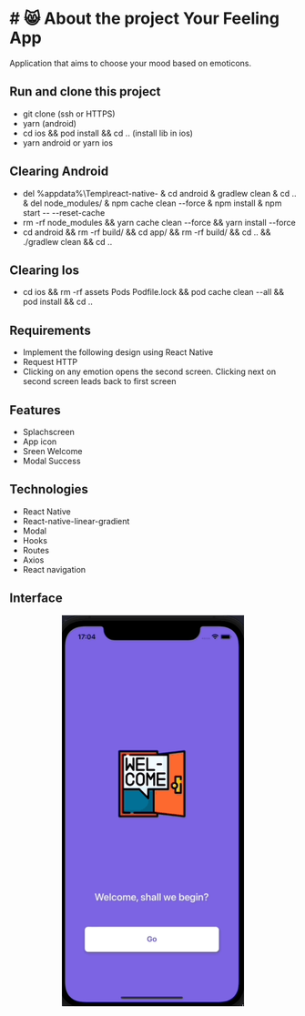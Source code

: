 # # 😸 About the project Your Feeling App

Application that aims to choose your mood based on emoticons.

## Run and clone this project
* git clone (ssh or HTTPS)
* yarn (android)
* cd ios && pod install && cd .. (install lib in ios)
* yarn android or yarn ios

## Clearing Android
* del %appdata%\Temp\react-native- & cd android & gradlew clean & cd .. & del node_modules/ & npm cache clean --force & npm install & npm start -- --reset-cache
* rm -rf node_modules && yarn cache clean --force && yarn install --force
* cd android && rm -rf build/ && cd app/ && rm -rf build/ && cd .. && ./gradlew clean && cd ..

## Clearing Ios
* cd ios && rm -rf assets Pods Podfile.lock && pod cache clean --all && pod install && cd ..

## Requirements
* Implement the following design using React Native
* Request HTTP
* Clicking on any emotion opens the second screen. Clicking next on second screen leads back to first screen

## Features
* Splachscreen
* App icon
* Sreen Welcome
* Modal Success

## Technologies
* React Native
* React-native-linear-gradient
* Modal
* Hooks
* Routes
* Axios
* React navigation


## Interface
<p align="center">
<img src="/.github/assets/app.gif" width="320"/>
</p>
